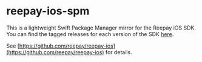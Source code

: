 # reepay-ios-spm

This is a lightweight Swift Package Manager mirror for the Reepay iOS SDK. You can find the tagged releases for each version of the SDK [here](https://github.com/reepay/reepay-ios-spm/releases).

See [https://github.com/reepay/reepay-ios](https://github.com/reepay/reepay-ios) for details.
